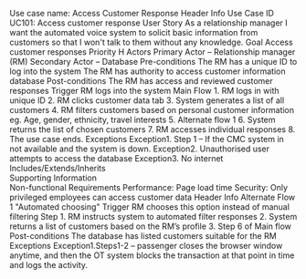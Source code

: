 Use case name: Access Customer Response
Header	Info
Use Case ID	UC101: Access customer response
User Story	As a relationship manager I want the automated voice system to solicit basic information from customers so that I won't talk to them without any knowledge.
Goal	Access customer responses
Priority	H
Actors	Primary Actor – Relationship manager (RM)
Secondary Actor – Database
Pre-conditions	The RM has a unique ID to log into the system
The RM has authority to access customer information database
Post-conditions	The RM has access and reviewed customer responses
Trigger	RM logs into the system
Main Flow	1. RM logs in with unique ID
2. RM clicks customer data tab
3. System generates a list of all customers
4. RM filters customers based on personal customer information eg. Age, gender, ethnicity, travel interests
5. Alternate flow 1
6. System returns the list of chosen customers
7. RM accesses individual responses
8. The use case ends.
Exceptions	Exception1. Step 1 – If the CMC system in not available and the system is down.
Exception2. Unauthorised user attempts to access the database
Exception3. No internet
Includes/Extends/Inherits	
Supporting Information	
Non-functional Requirements	Performance: Page load time
Security: Only privileged employees can access customer data
Header	Info
Alternate Flow 1	"Automated choosing"
Trigger	RM chooses this option instead of manual filtering
Step	1. RM instructs system to automated filter responses
2. System returns a list of customers based on the RM’s profile
3. Step 6 of Main flow
Post-conditions	The database has listed customers suitable for the RM
Exceptions	Exception1.Steps1-2 – passenger closes the browser window anytime, and then the OT system blocks the transaction at that point in time and logs the activity.

